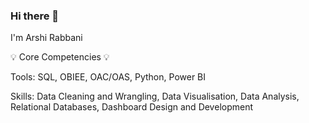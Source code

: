 ### Hi there 👋

I'm Arshi Rabbani

💡 Core Competencies 💡

Tools: SQL, OBIEE, OAC/OAS, Python, Power BI

Skills: Data Cleaning and Wrangling, Data Visualisation, Data Analysis, Relational Databases, Dashboard Design and Development
